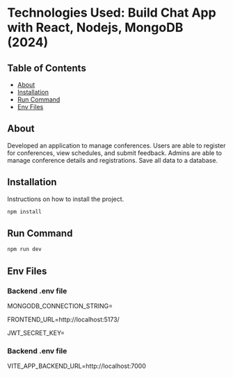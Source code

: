 # Technologies Used: Build Chat App with React, Nodejs,  MongoDB (2024)

## Table of Contents
- [About](#about)
- [Installation](#installation)
- [Run Command](#run-command)
- [Env Files](#env-files)


## About
Developed an application to manage conferences. Users are able to register for conferences, view schedules, and submit feedback. Admins are able to manage conference details and registrations. Save all data to a database.

## Installation

Instructions on how to install the project.

```bash
npm install

```
## Run Command
```bash
npm run dev

```

## Env Files
### Backend .env file
MONGODB_CONNECTION_STRING=

FRONTEND_URL=http://localhost:5173/

JWT_SECRET_KEY=

### Backend .env file
VITE_APP_BACKEND_URL=http://localhost:7000


